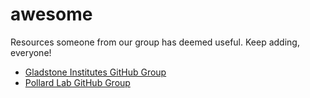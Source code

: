 # awesome
Resources someone from our group has deemed useful. Keep adding, everyone!

* [Gladstone Institutes GitHub Group](https://github.com/gladstone-institutes)
* [Pollard Lab GitHub Group](https://github.com/pollardlab)
